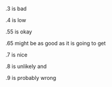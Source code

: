 .3 is bad

.4 is low

.55 is okay

.65 might be as good as it is going to get

.7 is nice

.8 is unlikely and

.9 is probably wrong